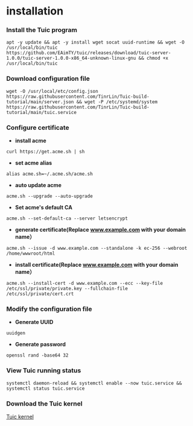 # **installation**
### Install the Tuic program
```
apt -y update && apt -y install wget socat uuid-runtime && wget -O /usr/local/bin/tuic https://github.com/EAimTY/tuic/releases/download/tuic-server-1.0.0/tuic-server-1.0.0-x86_64-unknown-linux-gnu && chmod +x /usr/local/bin/tuic
```
### Download configuration file
```
wget -O /usr/local/etc/config.json https://raw.githubusercontent.com/TinrLin/Tuic-build-tutorial/main/server.json && wget -P /etc/systemd/system https://raw.githubusercontent.com/TinrLin/Tuic-build-tutorial/main/tuic.service
```

### Configure certificate

 - **install acme**

```
curl https://get.acme.sh | sh 
```
- **set acme alias**
```
alias acme.sh=~/.acme.sh/acme.sh
```
- **auto update acme**
```
acme.sh --upgrade --auto-upgrade
```
- **Set acme's default CA**
```
acme.sh --set-default-ca --server letsencrypt
```
- **generate certificate(Replace www.example.com with your domain name）**
```
acme.sh --issue -d www.example.com --standalone -k ec-256 --webroot /home/wwwroot/html
```
- **install certificate(Replace www.example.com with your domain name）**
```
acme.sh --install-cert -d www.example.com --ecc --key-file /etc/ssl/private/private.key --fullchain-file /etc/ssl/private/cert.crt
```

### Modify the configuration file

- **Generate UUID**
```
uuidgen
```
- **Generate password**
```
openssl rand -base64 32
```
### View Tuic running status

```
systemctl daemon-reload && systemctl enable --now tuic.service && systemctl status tuic.service
```
### Download the Tuic kernel

 [Tuic kernel](https://github.com/EAimTY/tuic/releases/download/tuic-client-1.0.0/tuic-client-1.0.0-x86_64-pc-windows-gnu.exe) 



